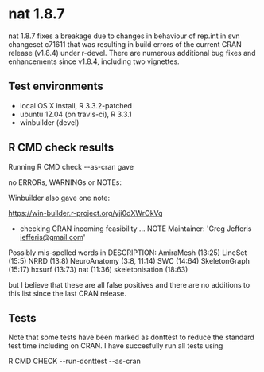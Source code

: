 # nat 1.8.7
nat 1.8.7 fixes a breakage due to changes in behaviour of rep.int in svn 
changeset c71611 that was resulting in build errors of the current CRAN release
(v1.8.4) under r-devel. There are numerous additional bug fixes and enhancements
since v1.8.4, including two vignettes.

## Test environments
* local OS X install, R 3.3.2-patched
* ubuntu 12.04 (on travis-ci), R 3.3.1
* winbuilder (devel)

## R CMD check results
Running R CMD check --as-cran gave

no ERRORs, WARNINGs or NOTEs:

Winbuilder also gave one note:

https://win-builder.r-project.org/yji0dXWrOkVq

* checking CRAN incoming feasibility ... NOTE
Maintainer: 'Greg Jefferis <jefferis@gmail.com>'

Possibly mis-spelled words in DESCRIPTION:
  AmiraMesh (13:25)
  LineSet (15:5)
  NRRD (13:8)
  NeuroAnatomy (3:8, 11:14)
  SWC (14:64)
  SkeletonGraph (15:17)
  hxsurf (13:73)
  nat (11:36)
  skeletonisation (18:63)
  
but I believe that these are all false positives and there are no additions to 
this list since the last CRAN release.

## Tests
Note that some tests have been marked as donttest to reduce the standard test
time including on CRAN. I have succesfully run all tests using 

  R CMD CHECK --run-donttest --as-cran
